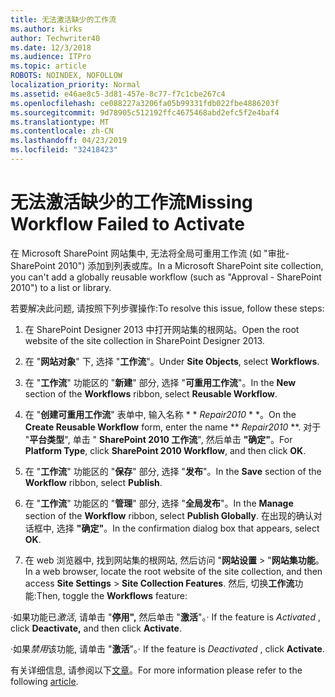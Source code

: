 ```yaml
---
title: 无法激活缺少的工作流
ms.author: kirks
author: Techwriter40
ms.date: 12/3/2018
ms.audience: ITPro
ms.topic: article
ROBOTS: NOINDEX, NOFOLLOW
localization_priority: Normal
ms.assetid: e46ae8c5-3d81-457e-8c77-f7c1cbe267c4
ms.openlocfilehash: ce088227a3206fa05b99331fdb022fbe4886203f
ms.sourcegitcommit: 9d78905c512192ffc4675468abd2efc5f2e4baf4
ms.translationtype: MT
ms.contentlocale: zh-CN
ms.lasthandoff: 04/23/2019
ms.locfileid: "32418423"
---
```

# <a name="missing-workflow-failed-to-activate"></a><span data-ttu-id="859ac-102">无法激活缺少的工作流</span><span class="sxs-lookup"><span data-stu-id="859ac-102">Missing Workflow Failed to Activate</span></span>

<span data-ttu-id="859ac-103">在 Microsoft SharePoint 网站集中, 无法将全局可重用工作流 (如 "审批-SharePoint 2010") 添加到列表或库。</span><span class="sxs-lookup"><span data-stu-id="859ac-103">In a Microsoft SharePoint site collection, you can't add a globally reusable workflow (such as "Approval - SharePoint 2010") to a list or library.</span></span>
  
<span data-ttu-id="859ac-104">若要解决此问题, 请按照下列步骤操作:</span><span class="sxs-lookup"><span data-stu-id="859ac-104">To resolve this issue, follow these steps:</span></span> 
  
1. <span data-ttu-id="859ac-105">在 SharePoint Designer 2013 中打开网站集的根网站。</span><span class="sxs-lookup"><span data-stu-id="859ac-105">Open the root website of the site collection in SharePoint Designer 2013.</span></span>
  
2. <span data-ttu-id="859ac-106">在 "**网站对象**" 下, 选择 "**工作流**"。</span><span class="sxs-lookup"><span data-stu-id="859ac-106">Under **Site Objects**, select **Workflows**.</span></span> 
  
3. <span data-ttu-id="859ac-107">在 "**工作流**" 功能区的 "**新建**" 部分, 选择 "**可重用工作流**"。</span><span class="sxs-lookup"><span data-stu-id="859ac-107">In the **New** section of the **Workflows** ribbon, select **Reusable Workflow**.</span></span> 
  
4. <span data-ttu-id="859ac-108">在 "**创建可重用工作流**" 表单中, 输入名称 \* \* *Repair2010* \* \*。</span><span class="sxs-lookup"><span data-stu-id="859ac-108">On the **Create Reusable Workflow** form, enter the name \*\* *Repair2010* \*\*.</span></span> <span data-ttu-id="859ac-109">对于 "**平台类型**", 单击 " **SharePoint 2010 工作流**", 然后单击 **"确定"**。</span><span class="sxs-lookup"><span data-stu-id="859ac-109">For **Platform Type**, click **SharePoint 2010 Workflow**, and then click **OK**.</span></span> 
  
1. <span data-ttu-id="859ac-110">在 "**工作流**" 功能区的 "**保存**" 部分, 选择 "**发布**"。</span><span class="sxs-lookup"><span data-stu-id="859ac-110">In the **Save** section of the **Workflow** ribbon, select **Publish**.</span></span> 
  
2. <span data-ttu-id="859ac-111">在 "**工作流**" 功能区的 "**管理**" 部分, 选择 "**全局发布**"。</span><span class="sxs-lookup"><span data-stu-id="859ac-111">In the **Manage** section of the **Workflow** ribbon, select **Publish Globally**.</span></span> <span data-ttu-id="859ac-112">在出现的确认对话框中, 选择 **"确定"**。</span><span class="sxs-lookup"><span data-stu-id="859ac-112">In the confirmation dialog box that appears, select **OK**.</span></span> 
  
3. <span data-ttu-id="859ac-113">在 web 浏览器中, 找到网站集的根网站, 然后访问 "**网站设置** \> "**网站集功能**。</span><span class="sxs-lookup"><span data-stu-id="859ac-113">In a web browser, locate the root website of the site collection, and then access **Site Settings** \> **Site Collection Features**.</span></span> <span data-ttu-id="859ac-114">然后, 切换**工作流**功能:</span><span class="sxs-lookup"><span data-stu-id="859ac-114">Then, toggle the **Workflows** feature:</span></span> 
  
<span data-ttu-id="859ac-115">·如果功能已*激活*, 请单击 "**停用",** 然后单击 "**激活**"。</span><span class="sxs-lookup"><span data-stu-id="859ac-115">· If the feature is  *Activated*  , click **Deactivate,** and then click **Activate**.</span></span> 
  
<span data-ttu-id="859ac-116">·如果*禁用*该功能, 请单击 "**激活**"。</span><span class="sxs-lookup"><span data-stu-id="859ac-116">· If the feature is  *Deactivated*  , click **Activate**.</span></span> 
  
<span data-ttu-id="859ac-117">有关详细信息, 请参阅以下[文章](https://go.microsoft.com/fwlink/?linkid=2047770&amp;clcid=0x409)。</span><span class="sxs-lookup"><span data-stu-id="859ac-117">For more information please refer to the following [article](https://go.microsoft.com/fwlink/?linkid=2047770&amp;clcid=0x409).</span></span>
  

